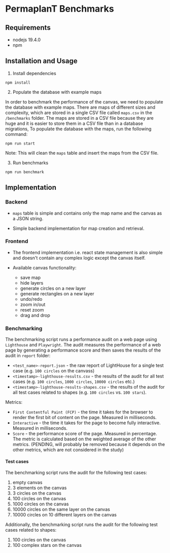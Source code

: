 # PermaplanT Benchmarks

## Requirements

-   nodejs 19.4.0
-   npm

## Installation and Usage

1. Install dependencies

```shell
npm install
```

2. Populate the database with example maps

In order to benchmark the performance of the canvas, we need to populate the database with example maps.
There are maps of different sizes and complexity, which are stored in a single CSV file called `maps.csv` in the `/benchmarks` folder.
The maps are stored in a CSV file because they are huge and it is easier to store them in a CSV file than in a database migrations,
To populate the database with the maps, run the following command:

```shell
npm run start
```

Note: This will clean the `maps` table and insert the maps from the CSV file.

3. Run benchmarks

```shell
npm run benchmark
```

## Implementation

### Backend

-   `maps` table is simple and contains only the map name and the canvas as a JSON string.

-   Simple backend implementation for map creation and retrieval.

### Frontend

-   The frontend implementation i.e. react state management is also simple and doesn't contain any complex logic except the canvas itself.

-   Available canvas functionality:
    -   save map
    -   hide layers
    -   generate circles on a new layer
    -   generate rectangles on a new layer
    -   undo/redo
    -   zoom in/out
    -   reset zoom
    -   drag and drop

### Benchmarking

The benchmarking script runs a performance audit on a web page using `Lighthouse` and `Playwright`.
The audit measures the performance of a web page by generating a performance score and then saves the results of the audit in `report` folder:

-   `<test_name>-report.json` - the raw report of LightHouse for a single test case (e.g. `100 circles` on the canvass)
-   `<timestamp>-lighthouse-results.csv` - the results of the audit for all test cases (e.g. `100 circles`, `1000 circles`, `10000 circles` etc.)
-   `<timestamp>-lighthouse-results-shapes.csv` - the results of the audit for all test cases related to shapes (e.g. `100 circles` vs. `100 stars`).

Metrics:

-   `First Contentful Paint (FCP)` - the time it takes for the browser to render the first bit of content on the page. Measured in milliseconds.
-   `Interactive` - the time it takes for the page to become fully interactive. Measured in milliseconds.
-   `Score` - the performance score of the page. Measured in percentage. The metric is calculated based on the weighted average of the other metrics. (PENDING, will probably be removed because it depends on the other metrics, which are not considered in the study)

#### Test cases

The benchmarking script runs the audit for the following test cases:

1. empty canvas
2. 3 elements on the canvas
3. 3 circles on the canvas
4. 100 circles on the canvas
5. 1000 circles on the canvas
6. 10000 circles on the same layer on the canvas
7. 10000 circles on 10 different layers on the canvas

Additionally, the benchmarking script runs the audit for the following test cases related to shapes:

1. 100 circles on the canvas
2. 100 complex stars on the canvas
